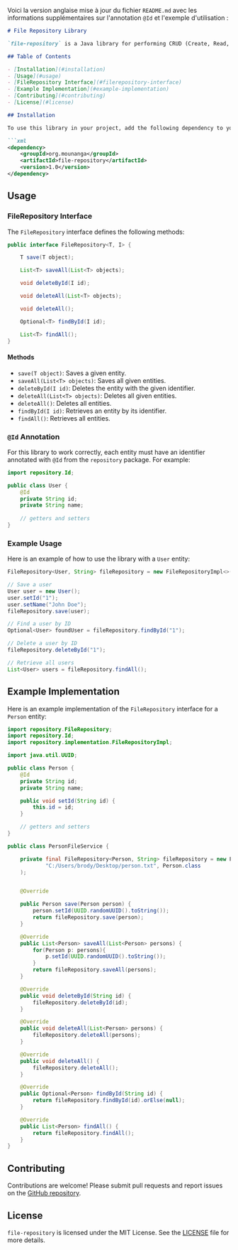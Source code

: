 Voici la version anglaise mise à jour du fichier `README.md` avec les informations supplémentaires sur l'annotation `@Id` et l'exemple d'utilisation :

```markdown
# File Repository Library

`file-repository` is a Java library for performing CRUD (Create, Read, Update, Delete) operations on files. This library provides a generic interface for managing entities in files.

## Table of Contents

- [Installation](#installation)
- [Usage](#usage)
- [FileRepository Interface](#filerepository-interface)
- [Example Implementation](#example-implementation)
- [Contributing](#contributing)
- [License](#license)

## Installation

To use this library in your project, add the following dependency to your `pom.xml` if you are using Maven:

```xml
<dependency>
    <groupId>org.mounanga</groupId>
    <artifactId>file-repository</artifactId>
    <version>1.0</version>
</dependency>
```

## Usage

### FileRepository Interface

The `FileRepository` interface defines the following methods:

```java
public interface FileRepository<T, I> {

    T save(T object);

    List<T> saveAll(List<T> objects);

    void deleteById(I id);

    void deleteAll(List<T> objects);

    void deleteAll();

    Optional<T> findById(I id);

    List<T> findAll();
}
```

#### Methods

- `save(T object)`: Saves a given entity.
- `saveAll(List<T> objects)`: Saves all given entities.
- `deleteById(I id)`: Deletes the entity with the given identifier.
- `deleteAll(List<T> objects)`: Deletes all given entities.
- `deleteAll()`: Deletes all entities.
- `findById(I id)`: Retrieves an entity by its identifier.
- `findAll()`: Retrieves all entities.

### `@Id` Annotation

For this library to work correctly, each entity must have an identifier annotated with `@Id` from the `repository` package. For example:

```java
import repository.Id;

public class User {
    @Id
    private String id;
    private String name;
    
    // getters and setters
}
```

### Example Usage

Here is an example of how to use the library with a `User` entity:

```java
FileRepository<User, String> fileRepository = new FileRepositoryImpl<>("C:/Users/user.txt", User.class);

// Save a user
User user = new User();
user.setId("1");
user.setName("John Doe");
fileRepository.save(user);

// Find a user by ID
Optional<User> foundUser = fileRepository.findById("1");

// Delete a user by ID
fileRepository.deleteById("1");

// Retrieve all users
List<User> users = fileRepository.findAll();
```

## Example Implementation

Here is an example implementation of the `FileRepository` interface for a `Person` entity:

```java
import repository.FileRepository;
import repository.Id;
import repository.implementation.FileRepositoryImpl;

import java.util.UUID;

public class Person {
    @Id
    private String id;
    private String name;

    public void setId(String id) {
        this.id = id;
    }

    // getters and setters
}

public class PersonFileService {

    private final FileRepository<Person, String> fileRepository = new FileRepositoryImpl<>(
            "C:/Users/brody/Desktop/person.txt", Person.class
    );


    @Override

    public Person save(Person person) {
        person.setId(UUID.randomUUID().toString());
        return fileRepository.save(person);
    }

    @Override
    public List<Person> saveAll(List<Person> persons) {
        for(Person p: persons){
            p.setId(UUID.randomUUID().toString());
        }
        return fileRepository.saveAll(persons);
    }

    @Override
    public void deleteById(String id) {
        fileRepository.deleteById(id);
    }

    @Override
    public void deleteAll(List<Person> persons) {
        fileRepository.deleteAll(persons);
    }

    @Override
    public void deleteAll() {
        fileRepository.deleteAll();
    }

    @Override
    public Optional<Person> findById(String id) {
        return fileRepository.findById(id).orElse(null);
    }

    @Override
    public List<Person> findAll() {
        return fileRepository.findAll();
    }
}
```

## Contributing

Contributions are welcome! Please submit pull requests and report issues on the [GitHub repository](https://github.com/BrodyGaudel/file-repository).

## License

`file-repository` is licensed under the MIT License. See the [LICENSE](LICENSE) file for more details.
```